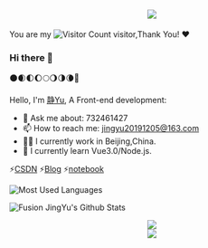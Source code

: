 
<h1 align="center"> <img src="https://readme-typing-svg.herokuapp.com/?lines=欢迎来到静Yu的GitHub首页!&center=true&size=27"></h1>

You are my ![Visitor Count](https://profile-counter.glitch.me/wisdom-zhe/count.svg) visitor,Thank You! :heart:

### Hi there 👋
🌑🌒🌓🌔🌕🌖🌗🌘🌚
<!--
**JingYu1205/JingYu1205** is a ✨ _special_ ✨ repository because its `README.md` (this file) appears on your GitHub profile.

Here are some ideas to get you started:

- 🔭 I’m currently working on ...
- 🌱 I’m currently learning ...
- 👯 I’m looking to collaborate on ...
- 🤔 I’m looking for help with ...
- 💬 Ask me about ...
- 📫 How to reach me: ...
- 😄 Pronouns: ...
- ⚡ Fun fact: ...
-->
Hello, I'm [静Yu](https://jingyu1205.github.io/), A Front-end development:
- 💬 Ask me about: 732461427
- 📫 How to reach me: jingyu20191205@163.com
- 👨‍💼 I currently work in Beijing,China.
- 🏴󠁧󠁢󠁥󠁮󠁧󠁿 I currently learn Vue3.0/Node.js.

⚡[CSDN](https://blog.csdn.net/qq_46285118)
⚡[Blog](https://jingyu1205.github.io/)
⚡[notebook](https://jingyu1205.github.io/docute-blog/#/)

![Most Used Languages](https://github-readme-stats.vercel.app/api/top-langs/?username=JingYu1205&theme=dark&layout=compact)

![Fusion JingYu's Github Stats](https://github-readme-stats.vercel.app/api?username=JingYu1205&show_icons=true&title_color=fff&icon_color=79ff97&text_color=9f9f9f&bg_color=151515)

<div align="center"> <img src="https://github-readme-streak-stats.herokuapp.com/?user=jingyu1205" /> </div>
<div align="center"> <img src="https://github-profile-trophy.vercel.app/?username=jingyu1205" /> </div>





